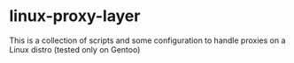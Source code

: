 linux-proxy-layer
=================

This is a collection of scripts and some configuration to handle proxies on a Linux distro (tested only on Gentoo)
